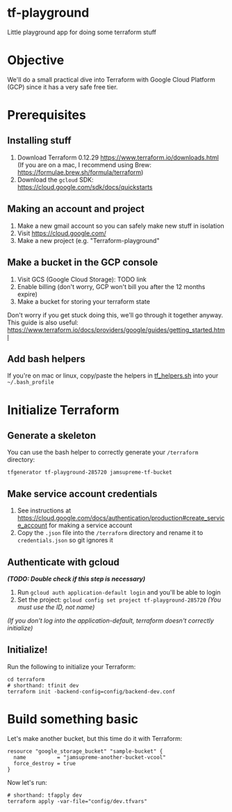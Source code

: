 # tf-playground
Little playground app for doing some terraform stuff

# Objective

We'll do a small practical dive into Terraform with Google Cloud Platform (GCP) since it has a very safe free tier.

# Prerequisites

## Installing stuff

1. Download Terraform 0.12.29 https://www.terraform.io/downloads.html (If you are on a mac, I recommend using Brew: https://formulae.brew.sh/formula/terraform)
1. Download the `gcloud` SDK: https://cloud.google.com/sdk/docs/quickstarts

## Making an account and project

1. Make a new gmail account so you can safely make new stuff in isolation
1. Visit https://cloud.google.com/
1. Make a new project (e.g. "Terraform-playground"

## Make a bucket in the GCP console

1. Visit GCS (Google Cloud Storage): TODO link
1. Enable billing (don't worry, GCP won't bill you after the 12 months expire)
1. Make a bucket for storing your terraform state

Don't worry if you get stuck doing this, we'll go through it together anyway. This guide is also useful: https://www.terraform.io/docs/providers/google/guides/getting_started.html

## Add bash helpers

If you're on mac or linux, copy/paste the helpers in [tf_helpers.sh](tf_helpers.sh) into your `~/.bash_profile`

# Initialize Terraform

## Generate a skeleton

You can use the bash helper to correctly generate your `/terraform` directory:

```
tfgenerator tf-playground-285720 jamsupreme-tf-bucket
```

## Make service account credentials

1. See instructions at https://cloud.google.com/docs/authentication/production#create_service_account for making a service account
1. Copy the `.json` file into the `/terraform` directory and rename it to `credentials.json` so git ignores it

## Authenticate with gcloud

**_(TODO: Double check if this step is necessary)_**

1. Run `gcloud auth application-default login` and you'll be able to login
1. Set the project: `gcloud config set project tf-playground-285720` _(You must use the ID, not name)_

_(If you don't log into the application-default, terraform doesn't correctly initialize)_

## Initialize!

Run the following to initialize your Terraform:

```
cd terraform
# shorthand: tfinit dev
terraform init -backend-config=config/backend-dev.conf
```

# Build something basic

Let's make another bucket, but this time do it with Terraform:
```
resource "google_storage_bucket" "sample-bucket" {
  name          = "jamsupreme-another-bucket-vcool"
  force_destroy = true
}
```

Now let's run:
```
# shorthand: tfapply dev
terraform apply -var-file="config/dev.tfvars"
```